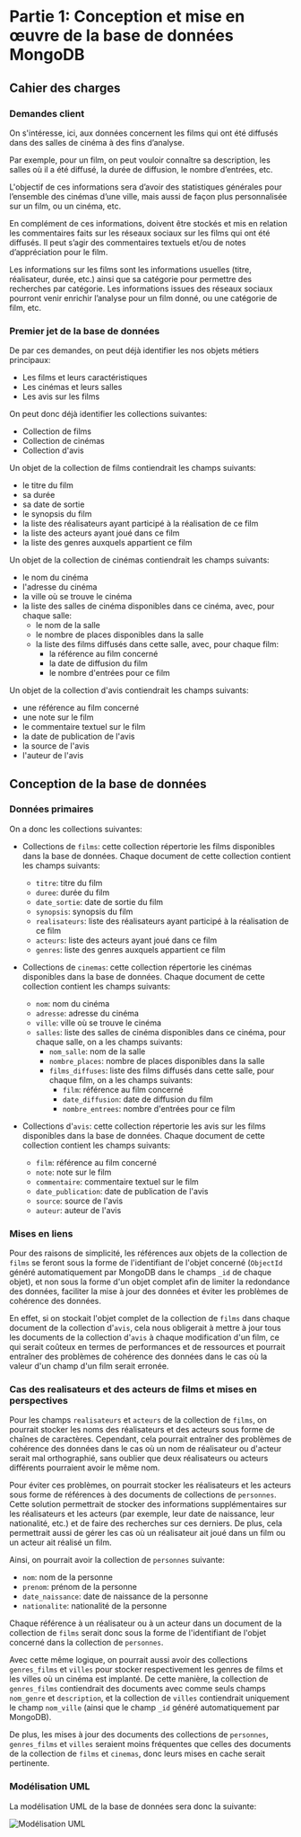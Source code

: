 # Partie 1: Conception et mise en œuvre de la base de données MongoDB

## Cahier des charges

### Demandes client

On s'intéresse, ici, aux données concernent les films qui ont été diffusés dans des salles de cinéma à des fins d’analyse.

Par exemple, pour un film, on peut vouloir connaître sa description, les salles où il a été diffusé, la durée de diffusion, le nombre d’entrées, etc.

L'objectif de ces informations sera d’avoir des statistiques générales pour l’ensemble des cinémas d’une ville, mais aussi de façon plus personnalisée sur un film, ou un cinéma, etc.

En complément de ces informations, doivent être stockés et mis en relation les commentaires faits sur les réseaux sociaux sur les films qui ont été diffusés. Il peut s’agir des commentaires textuels et/ou de notes d’appréciation pour le film.

Les informations sur les films sont les informations usuelles (titre, réalisateur, durée, etc.) ainsi que sa catégorie pour permettre des recherches par catégorie. Les informations issues des réseaux sociaux pourront venir enrichir l’analyse pour un film donné, ou une catégorie de film, etc.

### Premier jet de la base de données

De par ces demandes, on peut déjà identifier les nos objets métiers principaux:

- Les films et leurs caractéristiques
- Les cinémas et leurs salles
- Les avis sur les films

On peut donc déjà identifier les collections suivantes:

- Collection de films
- Collection de cinémas
- Collection d'avis

Un objet de la collection de films contiendrait les champs suivants:

- le titre du film
- sa durée
- sa date de sortie
- le synopsis du film
- la liste des réalisateurs ayant participé à la réalisation de ce film
- la liste des acteurs ayant joué dans ce film
- la liste des genres auxquels appartient ce film

Un objet de la collection de cinémas contiendrait les champs suivants:

- le nom du cinéma
- l'adresse du cinéma
- la ville où se trouve le cinéma
- la liste des salles de cinéma disponibles dans ce cinéma, avec, pour chaque salle:
  - le nom de la salle
  - le nombre de places disponibles dans la salle
  - la liste des films diffusés dans cette salle, avec, pour chaque film:
    - la référence au film concerné
    - la date de diffusion du film
    - le nombre d'entrées pour ce film

Un objet de la collection d'avis contiendrait les champs suivants:

- une référence au film concerné
- une note sur le film
- le commentaire textuel sur le film
- la date de publication de l'avis
- la source de l'avis
- l'auteur de l'avis

## Conception de la base de données

### Données primaires

On a donc les collections suivantes:

- Collections de `films`: cette collection répertorie les films disponibles dans la base de données. Chaque document de cette collection contient les champs suivants:
  - `titre`: titre du film
  - `duree`: durée du film
  - `date_sortie`: date de sortie du film
  - `synopsis`: synopsis du film
  - `realisateurs`: liste des réalisateurs ayant participé à la réalisation de ce film
  - `acteurs`: liste des acteurs ayant joué dans ce film
  - `genres`: liste des genres auxquels appartient ce film

- Collections de `cinemas`: cette collection répertorie les cinémas disponibles dans la base de données. Chaque document de cette collection contient les champs suivants:
  - `nom`: nom du cinéma
  - `adresse`: adresse du cinéma
  - `ville`: ville où se trouve le cinéma
  - `salles`: liste des salles de cinéma disponibles dans ce cinéma, pour chaque salle, on a les champs suivants:
    - `nom_salle`: nom de la salle
    - `nombre_places`: nombre de places disponibles dans la salle
    - `films_diffuses`: liste des films diffusés dans cette salle, pour chaque film, on a les champs suivants:
      - `film`: référence au film concerné
      - `date_diffusion`: date de diffusion du film
      - `nombre_entrees`: nombre d'entrées pour ce film

- Collections d'`avis`: cette collection répertorie les avis sur les films disponibles dans la base de données. Chaque document de cette collection contient les champs suivants:
  - `film`: référence au film concerné
  - `note`: note sur le film
  - `commentaire`: commentaire textuel sur le film
  - `date_publication`: date de publication de l'avis
  - `source`: source de l'avis
  - `auteur`: auteur de l'avis

### Mises en liens

Pour des raisons de simplicité, les références aux objets de la collection de `films` se feront sous la forme de l'identifiant de l'objet concerné (`ObjectId` généré automatiquement par MongoDB dans le champs `_id` de chaque objet), et non sous la forme d'un objet complet afin de limiter la redondance des données, faciliter la mise à jour des données et éviter les problèmes de cohérence des données.

En effet, si on stockait l'objet complet de la collection de `films` dans chaque document de la collection d'`avis`, cela nous obligerait à mettre à jour tous les documents de la collection d'`avis` à chaque modification d'un film, ce qui serait coûteux en termes de performances et de ressources et pourrait entraîner des problèmes de cohérence des données dans le cas où la valeur d'un champ d'un film serait erronée.

### Cas des realisateurs et des acteurs de films et mises en perspectives

Pour les champs `realisateurs` et `acteurs` de la collection de `films`, on pourrait stocker les noms des réalisateurs et des acteurs sous forme de chaînes de caractères. Cependant, cela pourrait entraîner des problèmes de cohérence des données dans le cas où un nom de réalisateur ou d'acteur serait mal orthographié, sans oublier que deux réalisateurs ou acteurs différents pourraient avoir le même nom.

Pour éviter ces problèmes, on pourrait stocker les réalisateurs et les acteurs sous forme de références à des documents de collections de `personnes`. Cette solution permettrait de stocker des informations supplémentaires sur les réalisateurs et les acteurs (par exemple, leur date de naissance, leur nationalité, etc.) et de faire des recherches sur ces derniers. De plus, cela permettrait aussi de gérer les cas où un réalisateur ait joué dans un film ou un acteur ait réalisé un film.

Ainsi, on pourrait avoir la collection de `personnes` suivante:

- `nom`: nom de la personne
- `prenom`: prénom de la personne
- `date_naissance`: date de naissance de la personne
- `nationalite`: nationalité de la personne

Chaque référence à un réalisateur ou à un acteur dans un document de la collection de `films` serait donc sous la forme de l'identifiant de l'objet concerné dans la collection de `personnes`.

Avec cette même logique, on pourrait aussi avoir des collections `genres_films` et `villes` pour stocker respectivement les genres de films et les villes où un cinéma est implanté. De cette manière, la collection de `genres_films` contiendrait des documents avec comme seuls champs `nom_genre` et `description`, et la collection de `villes` contiendrait uniquement le champ `nom_ville` (ainsi que le champ `_id` généré automatiquement par MongoDB).

De plus, les mises à jour des documents des collections de `personnes`, `genres_films` et `villes` seraient moins fréquentes que celles des documents de la collection de `films` et `cinemas`, donc leurs mises en cache serait pertinente.

### Modélisation UML

La modélisation UML de la base de données sera donc la suivante:

![Modélisation UML](./uml.png)
